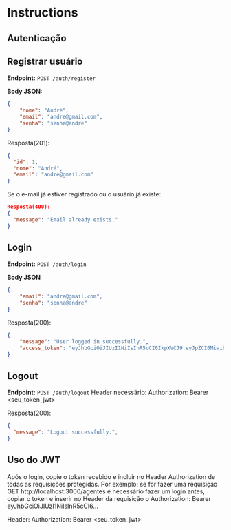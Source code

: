 # Instructions

## Autenticação

## Registrar usuário
**Endpoint:** `POST /auth/register`

**Body JSON:**
```json
{
    "nome": "André",
    "email": "andre@gmail.com",
    "senha": "senha@andre"
}
```
Resposta(201):
```json
{
  "id": 1,
  "nome": "André",
  "email": "andre@gmail.com"
}
```

Se o e-mail já estiver registrado ou o usuário já existe:
```json
Resposta(400):
{
  "message": "Email already exists."
}
```

## Login
**Endpoint:** `POST /auth/login`

**Body JSON**
```json
{
    "email": "andre@gmail.com",
    "senha": "senha@andre"
}
```

Resposta(200):
```json
{
    "message": "User logged in successfully.",
    "access_token": "eyJhbGciOiJIUzI1NiIsInR5cCI6IkpXVCJ9.eyJpZCI6Miwibm9tZSI6IkFuZHJlIiwiZW1haWwiOiJhbmRyZUBnbWFpbC5jb20iLCJpYXQiOjE3NTYzMTg0NDEsImV4cCI6MTc1NjMyMjA0MX0.mwF1p_HMmpv73wKp79N6KCuhyZTGjiTcgubAcBmUVFw"
}
```

## Logout
**Endpoint:** `POST /auth/logout`
Header necessário: Authorization: Bearer <seu_token_jwt>

Resposta(200):
```json
{
  "message": "Logout successfully.",
}
```

## Uso do JWT
Após o login, copie o token recebido e incluir no Header Authorization de todas as requisições protegidas. Por exemplo: se for fazer uma requisição GET http://localhost:3000/agentes é necessário fazer um login antes, copiar o token e inserir no Header da requisição o Authorization: Bearer eyJhbGciOiJIUzI1NiIsInR5cCI6...

Header: Authorization: Bearer <seu_token_jwt>
